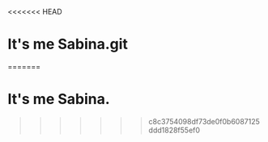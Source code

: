 <<<<<<< HEAD
# It's me Sabina.git
=======
# It's me Sabina. 
>>>>>>> c8c3754098df73de0f0b6087125ddd1828f55ef0
